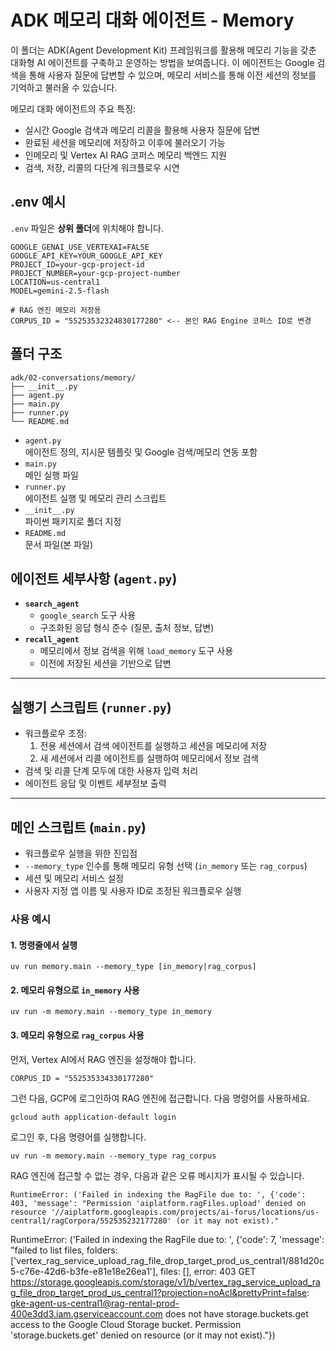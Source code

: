 # ADK 메모리 대화 에이전트 - Memory

이 폴더는 ADK(Agent Development Kit) 프레임워크를 활용해 메모리 기능을 갖춘 대화형 AI 에이전트를 구축하고 운영하는 방법을 보여줍니다. 이 에이전트는 Google 검색을 통해 사용자 질문에 답변할 수 있으며, 메모리 서비스를 통해 이전 세션의 정보를 기억하고 불러올 수 있습니다.

메모리 대화 에이전트의 주요 특징:
- 실시간 Google 검색과 메모리 리콜을 활용해 사용자 질문에 답변
- 완료된 세션을 메모리에 저장하고 이후에 불러오기 가능
- 인메모리 및 Vertex AI RAG 코퍼스 메모리 백엔드 지원
- 검색, 저장, 리콜의 다단계 워크플로우 시연

## .env 예시

`.env` 파일은 **상위 폴더**에 위치해야 합니다.

```
GOOGLE_GENAI_USE_VERTEXAI=FALSE
GOOGLE_API_KEY=YOUR_GOOGLE_API_KEY
PROJECT_ID=your-gcp-project-id
PROJECT_NUMBER=your-gcp-project-number
LOCATION=us-central1
MODEL=gemini-2.5-flash

# RAG 엔진 메모리 저장용
CORPUS_ID = "55253532324830177280" <-- 본인 RAG Engine 코퍼스 ID로 변경
```

## 폴더 구조

```
adk/02-conversations/memory/
├── __init__.py
├── agent.py
├── main.py
├── runner.py
└── README.md
```

- `agent.py`  
  에이전트 정의, 지시문 템플릿 및 Google 검색/메모리 연동 포함
- `main.py`  
  메인 실행 파일
- `runner.py`  
  에이전트 실행 및 메모리 관리 스크립트
- `__init__.py`  
  파이썬 패키지로 폴더 지정
- `README.md`  
  문서 파일(본 파일)

## 에이전트 세부사항 (`agent.py`)

- **`search_agent`**
  - `google_search` 도구 사용
  - 구조화된 응답 형식 준수 (질문, 출처 정보, 답변)
- **`recall_agent`**
  - 메모리에서 정보 검색을 위해 `load_memory` 도구 사용
  - 이전에 저장된 세션을 기반으로 답변

---

## 실행기 스크립트 (`runner.py`)

- 워크플로우 조정:
  1. 전용 세션에서 검색 에이전트를 실행하고 세션을 메모리에 저장
  2. 새 세션에서 리콜 에이전트를 실행하여 메모리에서 정보 검색
- 검색 및 리콜 단계 모두에 대한 사용자 입력 처리
- 에이전트 응답 및 이벤트 세부정보 출력

---

## 메인 스크립트 (`main.py`)

- 워크플로우 실행을 위한 진입점
- `--memory_type` 인수를 통해 메모리 유형 선택 (`in_memory` 또는 `rag_corpus`)
- 세션 및 메모리 서비스 설정
- 사용자 지정 앱 이름 및 사용자 ID로 조정된 워크플로우 실행

### 사용 예시

#### 1. 명령줄에서 실행
```
uv run memory.main --memory_type [in_memory|rag_corpus]
```

####  2. 메모리 유형으로 `in_memory` 사용
```
uv run -m memory.main --memory_type in_memory 
```

####  3. 메모리 유형으로 `rag_corpus` 사용

먼저, Vertex AI에서 RAG 엔진을 설정해야 합니다.
```
CORPUS_ID = "552535334330177280"
```
그런 다음, GCP에 로그인하여 RAG 엔진에 접근합니다. 다음 명령어를 사용하세요.
```
gcloud auth application-default login
```
로그인 후, 다음 명령어를 실행합니다. 
```
uv run -m memory.main --memory_type rag_corpus 
```
RAG 엔진에 접근할 수 없는 경우, 다음과 같은 오류 메시지가 표시될 수 있습니다.
```
RuntimeError: ('Failed in indexing the RagFile due to: ', {'code': 403, 'message': "Permission 'aiplatform.ragFiles.upload' denied on resource '//aiplatform.googleapis.com/projects/ai-forus/locations/us-central1/ragCorpora/552535232177280' (or it may not exist)."
```

RuntimeError: ('Failed in indexing the RagFile due to: ', {'code': 7, 'message': "failed to list files, folders: ['vertex_rag_service_upload_rag_file_drop_target_prod_us_central1/881d20c5-c76e-42d6-b3fe-e81e18e26ea1'], files: [], error: 403 GET https://storage.googleapis.com/storage/v1/b/vertex_rag_service_upload_rag_file_drop_target_prod_us_central1?projection=noAcl&prettyPrint=false: gke-agent-us-central1@rag-rental-prod-400e3dd3.iam.gserviceaccount.com does not have storage.buckets.get access to the Google Cloud Storage bucket. Permission 'storage.buckets.get' denied on resource (or it may not exist)."})
